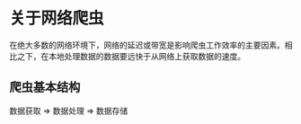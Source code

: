 # 关于网络爬虫

在绝大多数的网络环境下，网络的延迟或带宽是影响爬虫工作效率的主要因素。相比之下，在本地处理数据的数据要远快于从网络上获取数据的速度。

## 爬虫基本结构

数据获取 => 数据处理 => 数据存储
